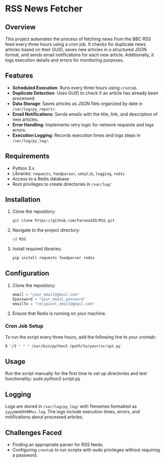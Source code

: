 # RSS News Fetcher

## Overview
This project automates the process of fetching news from the BBC RSS feed every three hours using a cron job. It checks for duplicate news articles based on their GUID, saves new articles in a structured JSON format, and sends email notifications for each new article. Additionally, it logs execution details and errors for monitoring purposes.

## Features
- **Scheduled Execution**: Runs every three hours using `crontab`.
- **Duplicate Detection**: Uses GUID to check if an article has already been processed.
- **Data Storage**: Saves articles as JSON files organized by date in `/var/log/py_report/`.
- **Email Notifications**: Sends emails with the title, link, and description of new articles.
- **Error Handling**: Implements retry logic for network requests and logs errors.
- **Execution Logging**: Records execution times and logs steps in `/var/log/py_log/`.

## Requirements
- Python 3.x
- Libraries: `requests`, `feedparser`, `smtplib`, `logging`, `redis`
- Access to a Redis database
- Root privileges to create directories in `/var/log/`

## Installation
1. Clone the repository:
   ```bash
   git clone https://github.com/FarnoodID/RSS.git
   ```
2. Navigate to the project directory:
   ```bash
   cd RSS
   ```
3. Install required libraries:
   ```bash
   pip install requests feedparser redis
   ```
## Configuration
1. Clone the repository:
   ```python
   email = "your_email@gmail.com"
   Epassword = "your_email_password"
   emailTo = "recipient_email@gmail.com"
   ```
2. Ensure that Redis is running on your machine.

### Cron Job Setup
To run the script every three hours, add the following line to your crontab:
  ```bash
  0 */3 * * * /usr/bin/python3 /path/to/your/script.py
  ```
## Usage
Run the script manually for the first time to set up directories and test functionality:
sudo python3 script.py

## Logging
Logs are stored in ``/var/log/py_log/`` with filenames formatted as ``yyyymmddhhMMss.log``. The logs include execution times, errors, and notifications about processed articles.

## Challenges Faced
- Finding an appropriate parser for RSS feeds.
- Configuring ``crontab`` to run scripts with sudo privileges without requiring a password.
   
